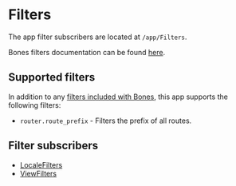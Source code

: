 # Filters

The app filter subscribers are located at `/app/Filters`.

Bones filters documentation can be found [here](https://github.com/bayfrontmedia/bones/blob/master/docs/services/filters.md).

## Supported filters

In addition to any [filters included with Bones](https://github.com/bayfrontmedia/bones/blob/dev/docs/services/filters.md#filters), 
this app supports the following filters:

- `router.route_prefix` - Filters the prefix of all routes.

## Filter subscribers

- [LocaleFilters](localefilters.md)
- [ViewFilters](viewfilters.md)